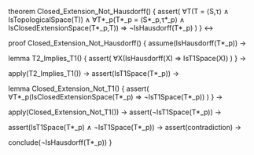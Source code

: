 theorem Closed_Extension_Not_Hausdorff() {
  assert(
    ∀T(T = ⟨S,τ⟩ ∧ IsTopologicalSpace(T)) ∧
    ∀T*_p(T*_p = ⟨S*_p,τ*_p⟩ ∧ IsClosedExtensionSpace(T*_p,T)) 
    ⇒ ¬IsHausdorff(T*_p)
  )
} ↔

proof Closed_Extension_Not_Hausdorff() {
  assume(IsHausdorff(T*_p)) →
  
  lemma T2_Implies_T1() {
    assert(
      ∀X(IsHausdorff(X) ⇒ IsT1Space(X))
    )
  } →
  
  apply(T2_Implies_T1()) →
  assert(IsT1Space(T*_p)) →
  
  lemma Closed_Extension_Not_T1() {
    assert(
      ∀T*_p(IsClosedExtensionSpace(T*_p) ⇒ ¬IsT1Space(T*_p))
    )
  } →
  
  apply(Closed_Extension_Not_T1()) →
  assert(¬IsT1Space(T*_p)) →
  
  assert(IsT1Space(T*_p) ∧ ¬IsT1Space(T*_p)) →
  assert(contradiction) →
  
  conclude(¬IsHausdorff(T*_p))
}